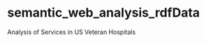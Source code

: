 semantic_web_analysis_rdfData
=============================

Analysis of Services in US Veteran Hospitals 
